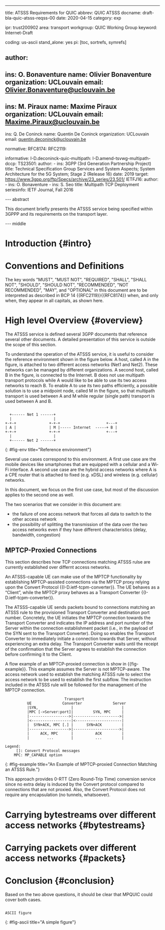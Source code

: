 ---
title: ATSSS Requirements for QUIC
abbrev: QUIC ATSSS
docname: draft-bla-quic-atsss-reqss-00
date: 2020-04-15
category: exp

ipr: trust200902
area: transport
workgroup: QUIC Working Group
keyword: Internet-Draft

coding: us-ascii
stand_alone: yes
pi: [toc, sortrefs, symrefs]

author:
 -
  ins: O. Bonaventure
  name: Olivier Bonaventure
  organization: UCLouvain
  email: Olivier.Bonaventure@uclouvain.be
 -
  ins: M. Piraux
  name: Maxime Piraux
  organization: UCLouvain
  email: Maxime.Piraux@uclouvain.be
 -
  ins: Q. De Coninck
  name: Quentin De Coninck
  organization: UCLouvain
  email: quentin.deconinck@uclouvain.be


normative:
  RFC8174:
  RFC2119:
  
informative:
  I-D.deconinck-quic-multipath:
  I-D.amend-tsvwg-multipath-dccp:
  TS23501:
    author:
      - ins: 3GPP (3rd Generation Partnership Project)
    title: Technical Specification Group Services and System Aspects; System Architecture for the 5G System; Stage 2 (Release 16)
    date: 2019
    target: https://www.3gpp.org/ftp/Specs/archive/23_series/23.501/
  IETFJ16:
    author:
      - ins: O. Bonaventure
      - ins: S. Seo
    title: Multipath TCP Deployment
    seriesinfo: IETF Journal, Fall 2016


--- abstract

This document briefly presents the ATSSS service being specified within
3GPPP and its requirements on the transport layer. 

--- middle


# Introduction  {#intro}


# Conventions and Definitions

The key words "MUST", "MUST NOT", "REQUIRED", "SHALL", "SHALL NOT",
"SHOULD", "SHOULD NOT", "RECOMMENDED", "NOT RECOMMENDED", "MAY", and
"OPTIONAL" in this document are to be interpreted as described in BCP 14
{{RFC2119}}{{RFC8174}} when, and only when, they appear in all capitals,
as shown here.

[comment]: # (OB: not sure we need that section, we'll see later)

# High level Overview {#overview}

The ATSSS service is defined several 3GPP documents that reference several
other documents. A detailed presentation of this service is outside the
scope of this section.

To understand the operation of the ATSSS service, it is useful to consider the
reference environment shown in the figure below. A host, called A in the
figure, is attached to two different access networks (Net1 and Net2).
These networks can be managed by different organizations.
A second host, called B in the figure, 
is connected to the Internet. B does not use multipath transport protocols
while A would like to be able to use its two access networks to reach B. To
enable A to use its two paths efficiently, a possible solution is to use
a midpoint node, called M in the figure, so that multipath transport is
used between A and M while regular (single path) transport is used
between A and B. 

~~~~~~~~~~~~~~~~~~~~~~~~~~~

  +------ Net 1 ------+
  |                   |
+-+-+               +-+-+                     +---+
| A |               | M |----- Internet  -----+ B |
+-+-+               +-+-+                     +---+
  |                   |
  +------ Net 2 ------+
~~~~~~~~~~~~~~~~~~~~~~~~~~~
{: #fig-env title="Reference environment"}


Several use cases correspond to this environment. A first use case are the
mobile devices like smartphones that are equipped with a cellular and
a Wi-Fi interface.
A second use case are the hybrid access networks where A is a CPE router that
is attached to fixed (e.g. xDSL) and wireless (e.g. cellular) networks.

In this document, we focus on the first use case, but most of the discussion
applies to the second one as well.

The two scenarios that we consider in this document are:
- the failure of one access network that forces all data to switch to the other access network
- the possibility of splitting the transmission of the data over the two access networks even if they have different characteristics (delay, bandwidth, congestion)

## MPTCP-Proxied Connections

This section describes how TCP connections matching ATSSS rulse are currently established over differnt access networks.

An ATSSS-capable UE can make use of the MPTCP functionality by establishing MPTCP-assisted connections via the MPTCP proxy relying upon the Convert Protocol {{I-D.ietf-tcpm-converter}}. The UE behaves as a “Client”, while the MPTCP proxy behaves as a Transport Converter {{I-D.ietf-tcpm-converter}}. 

The ATSSS-capable UE sends packets bound to connections matching an ATSSS rule to the provisioned Transport Converter and destination port number. Concretely, the UE initiates the MPTCP connection towards the Transport Converter and indicates the IP address and port number of the Server within the connection establishment packet (i.e., in the payload of the SYN sent to the Transport Converter).  Doing so enables the Transport Converter to immediately initiate a connection towards that Server, without experiencing an extra delay. The Transport Converter waits until the receipt of the confirmation that the Server agrees to establish the connection before confirming it to the Client.

A flow example of an MPTCP-proxied connection is show in {{fig-example}}. This example assumes the Server is not MPTCP-aware. The access network used to establish the matching ATSSS rule to select the access network to be used to establish the first subflow. The instruction included in the ATSSS rule will be followed for the management of the MPTCP connection. 

~~~~~~~~~~~~~~~~~~~~~~~~~~~
                           Transport
          UE              Converter              Server
          |SYN,               |                      |
          |MPC [->Server:port]|         SYN, MPC     |
          |------------------>|--------------------->|
          |<------------------|<---------------------|
          |  SYN+ACK, MPC [.] |      SYN+ACK         |
          |------------------>|--------------------->|
          |     ACK, MPC      |          ACK         |
          |        ...        |          ...         |

Legend:
     []: Convert Protocol messages
    MPC: MP_CAPABLE option  
~~~~~~~~~~~~~~~~~~~~~~~~~~~
{: #fig-example title="An Example of MPTCP-proxied Connection Matching an ATSSS Rule."}

This approach provides 0-RTT (Zero Round-Trip Time) conversion service since no extra delay is induced by the Convert protocol compared to connections that are not proxied. Also, the Convert Protocol does not require any encapsulation (no tunnels, whatsoever).

# Carrying bytestreams over different access networks {#bytestreams}


# Carrying packets over different access networks {#packets}


# Conclusion {#conclusion}

Based on the two above questions, it should be clear that MPQUIC could
cover both cases.



~~~~~~~~~~~~~~~~~~~~~~~~~~~

ASCII figure

~~~~~~~~~~~~~~~~~~~~~~~~~~~
{: #fig-ascii title="A simple figure"}

